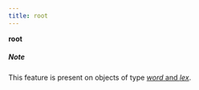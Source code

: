 ```yaml
---
title: root
---
```


**root**

##### Note
> 
This feature is present on objects of type [*word* and *lex*](otype.md).

